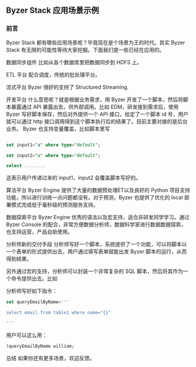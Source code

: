 ## Byzer Stack 应用场景示例

### 前言
Byzer Stack 都有哪些应用场景呢？毕竟现在是个场景为王的时代。其实 Byzer Stack 有无限的可能性等待大家挖掘。下面我们提一些已经在应用的。

数据同步组件
比如从各个数据库里把数据同步到 HDFS 上。

ETL 平台
配合调度，传统的批处理平台。

流式平台
Byzer 很好的支持了 Structured Streaming.

开发平台
什么意思呢？就是根据业务需求，用 Byzer 开发了一个脚本，然后将脚本暴露通过 API 暴露出去，供外部调用。比如 EDM，研发接到需求后，使用 Byzer 写好脚本保存，然后对外提供一个 API 接口，给定了一个脚本 id 号，用户就可以通过 http 接口调用得到这个脚本执行后的结果了。目前主要对接的是后台业务。 Byzer 也支持变量覆盖，比如脚本里写

```sql

set input1="a" where type="default";

set input2="a" where type="default";

select ........
```

这表示用户传递过来的 input1，input2 会覆盖脚本写好的。

算法平台
Byzer Engine 提供了大量的数据预处理ET以及良好的 Python 项目支持功能，所以进行训练一点问题都没有。对于预测，Byzer 也提供了优化的 local 部署模式完成低于毫秒级的预测服务支持。

数据探索平台
Byzer Engine 优秀的语法以及宏支持，适合非研发同学学习。通过 Byzer Console 的配合，非常方便数据分析师，数据科学家进行数据数据探索，也支持运营，产品自助使用。

分析师新的交付手段
分析师写好一个脚本，系统提供了一个功能，可以将脚本以一个表单的形式提供出去，用户通过填写表单就能出发 Byzer 脚本的运行，从而得到结果。

另外通过宏的支持，分析师可以封装一个非常复杂的 SQL 脚本，然后将其作为一个命令提供出去。比如

分析师写好如下指令：

```sql
set queryEmailByName='''

select email from table1 where name="{}"

'''
```
用户可以这么用：

```sql
!queryEmailByName william;
```
总结
如果你还有更多场景，欢迎反馈。